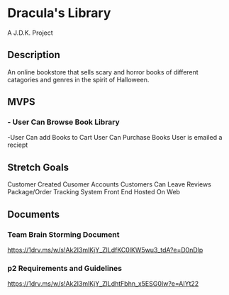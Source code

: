 # Dracula's Library
A J.D.K. Project
## Description
An online bookstore that sells scary and horror books of different catagories and genres in the spirit of Halloween.
## MVPS
### - User Can Browse Book Library
-User Can add Books to Cart
User Can Purchase Books
User is emailed a reciept
## Stretch Goals
Customer Created Cusomer Accounts
Customers Can Leave Reviews
Package/Order Tracking System
Front End Hosted On Web
## Documents
### Team Brain Storming Document
https://1drv.ms/w/s!Ak2I3mlKjY_ZlLdfKC0lKW5wu3_tdA?e=D0nDlp
### p2 Requirements and Guidelines
https://1drv.ms/w/s!Ak2I3mlKjY_ZlLdhtFbhn_x5ESG0Iw?e=AIYt22
